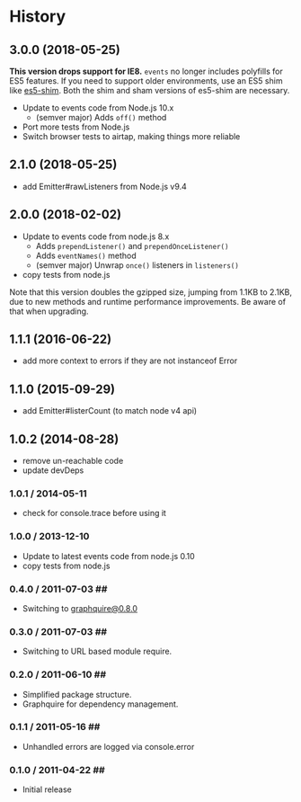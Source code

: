# History

## 3.0.0 \(2018-05-25\)

**This version drops support for IE8.** `events` no longer includes polyfills for ES5 features. If you need to support older environments, use an ES5 shim like [es5-shim](https://npmjs.com/package/es5-shim). Both the shim and sham versions of es5-shim are necessary.

* Update to events code from Node.js 10.x
  * \(semver major\) Adds `off()` method
* Port more tests from Node.js
* Switch browser tests to airtap, making things more reliable

## 2.1.0 \(2018-05-25\)

* add Emitter\#rawListeners from Node.js v9.4

## 2.0.0 \(2018-02-02\)

* Update to events code from node.js 8.x
  * Adds `prependListener()` and `prependOnceListener()`
  * Adds `eventNames()` method
  * \(semver major\) Unwrap `once()` listeners in `listeners()`
* copy tests from node.js

Note that this version doubles the gzipped size, jumping from 1.1KB to 2.1KB, due to new methods and runtime performance improvements. Be aware of that when upgrading.

## 1.1.1 \(2016-06-22\)

* add more context to errors if they are not instanceof Error

## 1.1.0 \(2015-09-29\)

* add Emitter\#listerCount \(to match node v4 api\)

## 1.0.2 \(2014-08-28\)

* remove un-reachable code
* update devDeps

### 1.0.1 / 2014-05-11

* check for console.trace before using it

### 1.0.0 / 2013-12-10

* Update to latest events code from node.js 0.10
* copy tests from node.js

### 0.4.0 / 2011-07-03 \#\#

* Switching to graphquire@0.8.0

### 0.3.0 / 2011-07-03 \#\#

* Switching to URL based module require.

### 0.2.0 / 2011-06-10 \#\#

* Simplified package structure.
* Graphquire for dependency management.

### 0.1.1 / 2011-05-16 \#\#

* Unhandled errors are logged via console.error

### 0.1.0 / 2011-04-22 \#\#

* Initial release

